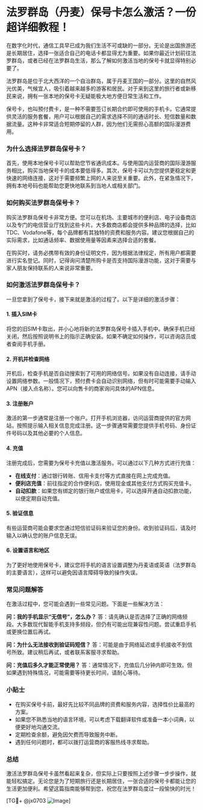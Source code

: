 # 法罗群岛（丹麦）保号卡怎么激活？一份超详细教程！

在数字化时代，通信工具早已成为我们生活不可或缺的一部分。无论是出国旅游还是长期居住，选择一张适合自己的电话卡都显得尤为重要。如果你最近计划前往法罗群岛，或者已经在法罗群岛生活，那么了解如何激活当地的保号卡就显得特别必要了。

法罗群岛是位于北大西洋的一个自治群岛，属于丹麦王国的一部分。这里的自然风光优美，气候宜人，吸引着越来越多的游客和居民。对于来到这里的旅行者或新移民来说，拥有一张本地的保号卡无疑能极大地方便日常生活和工作。

保号卡，也叫预付费卡，是一种不需要签订长期合约即可使用的手机卡。它通常提供灵活的服务套餐，用户可以根据自己的需求选择不同的通话时长、短信数量和数据流量。这种卡非常适合短期停留的人群，因为他们无需担心高额的国际漫游费用。

### 为什么选择法罗群岛保号卡？

首先，使用本地保号卡可以帮助您节省通讯成本。与使用国内运营商的国际漫游服务相比，购买当地保号卡的成本要低得多。其次，保号卡可以为您提供更稳定和更快速的网络连接，这对于需要频繁上网的人来说至关重要。此外，在紧急情况下，拥有本地号码也能帮助您更快地联系到当地人或相关部门。

### 如何购买法罗群岛保号卡？

购买法罗群岛保号卡非常方便。您可以在机场、主要城市的便利店、电子设备商店以及专门的电信营业厅找到这些卡片。大多数商店都会提供多种品牌的选择，比如TDC、Vodafone等，每个品牌都有其独特的资费和服务内容。建议您根据自己的实际需求，比如通话频率、数据使用量等因素来选择合适的套餐。

在购买时，请务必携带有效的身份证明文件，因为根据法律规定，所有用户都需要进行实名登记。同时，记得询问清楚所购卡是否支持国际漫游功能，这对于需要与家人朋友保持联系的人来说非常重要。

### 如何激活法罗群岛保号卡？

一旦您拿到了保号卡，接下来就是激活的过程了。以下是详细的激活步骤：

#### 1. 插入SIM卡

将您的旧SIM卡取出，并小心地将新的法罗群岛保号卡插入手机中。确保手机已经关闭，然后按照说明书上的指示正确安装。如果不确定如何操作，可以咨询店员或者查阅手机手册。

#### 2. 开机并检查网络

开机后，检查手机是否自动搜索到了可用的网络信号。如果没有自动连接，请手动设置网络参数。一般情况下，预付费卡会自动识别网络，但有时可能需要手动输入APN（接入点名称）。您可以向售卡的商家询问具体的APN信息。

#### 3. 注册账户

激活的第一步通常是注册一个账户。打开手机浏览器，访问运营商提供的官方网站，按照提示输入相关信息完成注册。这一步骤通常需要您提供手机号码、身份证件号码以及其他必要的个人信息。

#### 4. 充值

注册完成后，您需要为保号卡充值以激活服务。可以通过以下几种方式进行充值：
- **在线支付**：通过银行转账、信用卡支付等方式直接在网上完成充值。
- **便利店充值**：前往指定的合作便利店，使用现金或其他支付方式购买充值卡。
- **自动扣款**：如果您有绑定的银行账户或信用卡，可以选择开通自动扣款功能，以便定期自动充值。

#### 5. 验证信息

有些运营商可能会要求您通过短信验证码来验证您的身份。收到验证码后，请及时输入以确认您的账户信息无误。

#### 6. 设置语言和地区

为了更好地使用保号卡，建议您将手机的语言设置调整为丹麦语或英语（法罗群岛的主要语言），这样可以避免因语言障碍导致的操作失误。

### 常见问题解答

在激活过程中，您可能会遇到一些常见问题。下面是一些解决方法：

**问：我的手机显示“无信号”，怎么办？**
答：请先确认是否选择了正确的网络频段。大多数现代智能手机支持多频段，但仍有可能出现兼容性问题。尝试重启手机或更换位置后再试。

**问：为什么无法接收到验证码短信？**
答：可能是由于网络延迟或手机接收不到信号所致。建议稍后再试，或者联系客服寻求帮助。

**问：充值后多久才能正常使用？**
答：通常情况下，充值后几分钟内即可生效。但如果遇到特殊情况，可能需要等待更长时间，请耐心等待。

### 小贴士

- 在购买保号卡前，最好先比较不同品牌的资费和服务内容，选择性价比最高的方案。
- 如果您不熟悉当地的语言环境，可以考虑下载翻译软件或准备一本小词典，以便更好地沟通交流。
- 定期检查余额，避免因欠费而导致服务中断。
- 遇到任何问题时，都可以拨打运营商的客服热线寻求帮助。

### 总结

激活法罗群岛保号卡虽然看起来复杂，但实际上只要按照上述步骤一步步操作，就能轻松搞定。无论您是为了短期旅行还是长期居住，一张合适的保号卡都能让您的生活更加便利。希望这篇指南能够帮到您，祝您在法罗群岛度过一段愉快的时光！

[TG💪+ @jx0703 ![Image](https://github.com/user-attachments/assets/dbca1d08-cadb-493c-b0ec-ad6f7a83f270)]
